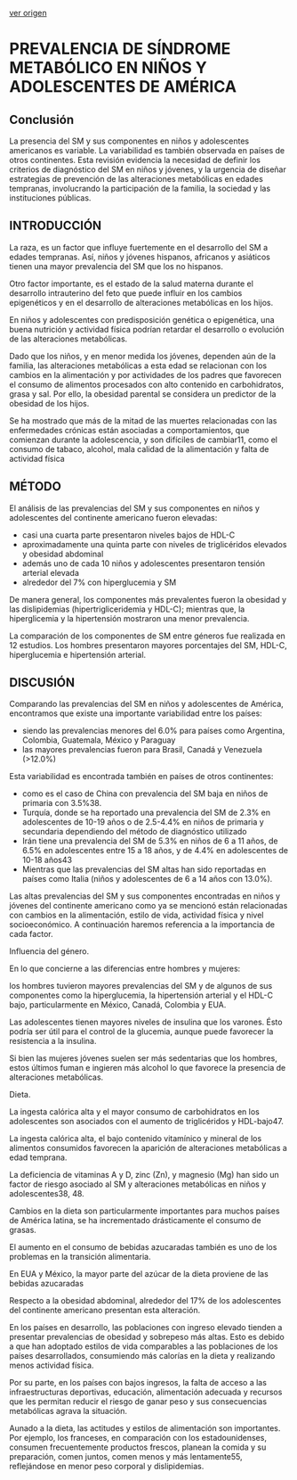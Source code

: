 [ver origen](/docs/documentacion/PREVALENCIA_DE_SINDROME_METABOLICO_EN_NINOS_Y_ADOLESCENTES_DE_AMERICA.md)

# PREVALENCIA DE SÍNDROME METABÓLICO EN NIÑOS Y ADOLESCENTES DE AMÉRICA

## Conclusión

La presencia del SM y sus componentes en niños y adolescentes americanos es variable. La variabilidad es también observada en países de otros continentes. Esta revisión evidencia la necesidad de definir los criterios de diagnóstico del SM en niños y jóvenes, y la urgencia de diseñar estrategias de prevención de las alteraciones metabólicas en edades tempranas, involucrando la participación de la familia, la sociedad y las instituciones públicas.

## INTRODUCCIÓN

La raza, es un factor que influye fuertemente en el desarrollo del SM a edades tempranas. Así, niños y jóvenes hispanos, africanos y asiáticos tienen una mayor prevalencia del SM que los no hispanos.

Otro factor importante, es el estado de la salud materna durante el desarrollo intrauterino del feto que puede influir en los cambios epigenéticos y en el desarrollo de alteraciones metabólicas en los hijos.

En niños y adolescentes con predisposición genética o epigenética, una buena nutrición y actividad física podrían retardar el desarrollo o evolución de las alteraciones metabólicas.

Dado que los niños, y en menor medida los jóvenes, dependen aún de la familia, las alteraciones metabólicas a esta edad se relacionan con los cambios en la alimentación y por actividades de los padres que favorecen el consumo de alimentos procesados con alto contenido en carbohidratos, grasa y sal. Por ello, la obesidad parental se considera un predictor de la obesidad de los hijos.

Se ha mostrado que más de la mitad de las muertes relacionadas con las enfermedades crónicas están asociadas a comportamientos, que comienzan durante la adolescencia, y son difíciles de cambiar11, como el consumo de tabaco, alcohol, mala calidad de la alimentación y falta de actividad física

## MÉTODO

El análisis de las prevalencias del SM y sus componentes en niños y adolescentes del continente americano fueron elevadas:

- casi una cuarta parte presentaron niveles bajos de HDL-C
- aproximadamente una quinta parte con niveles de triglicéridos elevados y obesidad abdominal
- además uno de cada 10 niños y adolescentes presentaron tensión arterial elevada
- alrededor del 7% con hiperglucemia y SM

De manera general, los componentes más prevalentes fueron la obesidad y las dislipidemias (hipertrigliceridemia y HDL-C); mientras que, la hiperglicemia y la hipertensión mostraron una menor prevalencia.

La comparación de los componentes de SM entre géneros fue realizada en 12 estudios. Los hombres presentaron mayores porcentajes del SM, HDL-C, hiperglucemia e hipertensión arterial.

## DISCUSIÓN

Comparando las prevalencias del SM en niños y adolescentes de América, encontramos que existe una importante variabilidad entre los países:

- siendo las prevalencias menores del 6.0% para países como Argentina, Colombia, Guatemala, México y Paraguay
- las mayores prevalencias fueron para Brasil, Canadá y Venezuela (>12.0%)

Esta variabilidad es encontrada también en países de otros continentes:
- como es el caso de China con prevalencia del SM baja en niños de primaria con 3.5%38.
- Turquía, donde se ha reportado una prevalencia del SM de 2.3% en adolescentes de 10-19 años o de 2.5-4.4% en niños de primaria y secundaria dependiendo del método de diagnóstico utilizado
- Irán tiene una prevalencia del SM de 5.3% en niños de 6 a 11 años, de 6.5% en adolescentes entre 15 a 18 años, y de 4.4% en adolescentes de 10-18 años43
- Mientras que las prevalencias del SM altas han sido reportadas en países como Italia (niños y adolescentes de 6 a 14 años con 13.0%).


Las altas prevalencias del SM y sus componentes encontradas en niños y jóvenes del continente americano como ya se mencionó están relacionadas con cambios en la alimentación, estilo de vida, actividad física y nivel socioeconómico. A continuación haremos referencia a la importancia de cada factor.

Influencia del género.

En lo que concierne a las diferencias entre hombres y mujeres:

los hombres tuvieron mayores prevalencias del SM y de algunos de sus componentes como la hiperglucemia, la hipertensión arterial y el HDL-C bajo, particularmente en México, Canadá, Colombia y EUA.

Las adolescentes tienen mayores niveles de insulina que los varones. Ésto podría ser útil para el control de la glucemia, aunque puede favorecer la resistencia a la insulina.

Si bien las mujeres jóvenes suelen ser más sedentarias que los hombres, estos últimos fuman e ingieren más alcohol lo que favorece la presencia de alteraciones metabólicas.


Dieta.

La ingesta calórica alta y el mayor consumo de carbohidratos en los adolescentes son asociados con el aumento de triglicéridos y HDL-bajo47.

La ingesta calórica alta, el bajo contenido vitamínico y mineral de los alimentos consumidos favorecen la aparición de alteraciones metabólicas a edad temprana.

La deficiencia de vitaminas A y D, zinc (Zn), y magnesio (Mg) han sido un factor de riesgo asociado al SM y alteraciones metabólicas en niños y adolescentes38, 48.

Cambios en la dieta son particularmente importantes para muchos países de América latina, se ha incrementado drásticamente el consumo de grasas.

El aumento en el consumo de bebidas azucaradas también es uno de los problemas en la transición alimentaria.

En EUA y México, la mayor parte del azúcar de la dieta proviene de las bebidas azucaradas

Respecto a la obesidad abdominal, alrededor del 17% de los adolescentes del continente americano presentan esta alteración.

En los países en desarrollo, las poblaciones con ingreso elevado tienden a presentar prevalencias de obesidad y sobrepeso más altas. Esto es debido a que han adoptado estilos de vida comparables a las poblaciones de los países desarrollados, consumiendo más calorías en la dieta y realizando menos actividad física.

Por su parte, en los países con bajos ingresos, la falta de acceso a las infraestructuras deportivas, educación, alimentación adecuada y recursos que les permitan reducir el riesgo de ganar peso y sus consecuencias metabólicas agrava la situación.

Aunado a la dieta, las actitudes y estilos de alimentación son importantes. Por ejemplo, los franceses, en comparación con los estadounidenses, consumen frecuentemente productos frescos, planean la comida y su preparación, comen juntos, comen menos y más lentamente55, reflejándose en menor peso corporal y dislipidemias.
